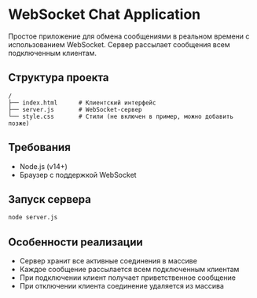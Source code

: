 # WebSocket Chat Application

Простое приложение для обмена сообщениями в реальном времени с использованием WebSocket. Сервер рассылает сообщения всем подключенным клиентам.

## Структура проекта
```
/
├── index.html      # Клиентский интерфейс
├── server.js       # WebSocket-сервер
└── style.css       # Стили (не включен в пример, можно добавить позже)
```

## Требования
- Node.js (v14+)
- Браузер с поддержкой WebSocket

## Запуск сервера
```bash
node server.js
```
## Особенности реализации
- Сервер хранит все активные соединения в массиве
- Каждое сообщение рассылается всем подключенным клиентам
- При подключении клиент получает приветственное сообщение
- При отключении клиента соединение удаляется из массива
